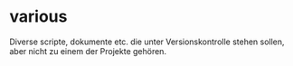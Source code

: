 # various

Diverse scripte, dokumente etc. die unter Versionskontrolle stehen sollen, aber nicht zu einem der Projekte gehören. 